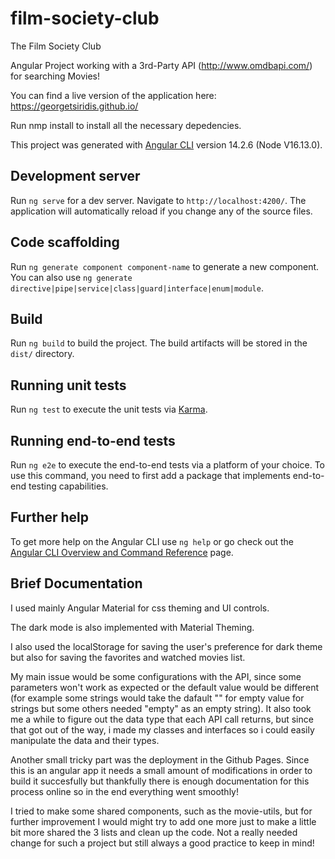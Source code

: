 # film-society-club
The Film Society Club

Angular Project working with a 3rd-Party API (http://www.omdbapi.com/) for searching Movies!

You can find a live version of the application here: https://georgetsiridis.github.io/

Run nmp install to install all the necessary depedencies.

This project was generated with [Angular CLI](https://github.com/angular/angular-cli) version 14.2.6 (Node V16.13.0).

## Development server

Run `ng serve` for a dev server. Navigate to `http://localhost:4200/`. The application will automatically reload if you change any of the source files.

## Code scaffolding

Run `ng generate component component-name` to generate a new component. You can also use `ng generate directive|pipe|service|class|guard|interface|enum|module`.

## Build

Run `ng build` to build the project. The build artifacts will be stored in the `dist/` directory.

## Running unit tests

Run `ng test` to execute the unit tests via [Karma](https://karma-runner.github.io).

## Running end-to-end tests

Run `ng e2e` to execute the end-to-end tests via a platform of your choice. To use this command, you need to first add a package that implements end-to-end testing capabilities.

## Further help

To get more help on the Angular CLI use `ng help` or go check out the [Angular CLI Overview and Command Reference](https://angular.io/cli) page.

## Brief Documentation

I used mainly Angular Material for css theming and UI controls.

The dark mode is also implemented with Material Theming.

I also used the localStorage for saving the user's preference for dark theme but also for saving the favorites and watched movies list.

My main issue would be some configurations with the API, since some parameters won't work as expected or the default value would be different (for example some strings would take the dafault "" for empty value for strings but some others needed "empty" as an empty string). It also took me a while to figure out the data type that each API call returns, but since that got out of the way, i made my classes and interfaces so i could easily manipulate the data and their types.

Another small tricky part was the deployment in the Github Pages. Since this is an angular app it needs a small amount of modifications in order to build it succesfully but thankfully there is enough documentation for this process online so in the end everything went smoothly!

I tried to make some shared components, such as the movie-utils, but for further improvement I would might try to add one more just to make a little bit more shared the 3 lists and clean up the code. Not a really needed change for such a project but still always a good practice to keep in mind!
